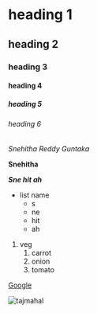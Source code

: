 # heading 1
## heading 2
### heading 3
#### heading 4
##### heading 5
###### heading 6
*Snehitha Reddy Guntaka*

**Snehitha**

***Sne hit ah***
* list name
  * s 
  * ne 
  * hit
  * ah
1. veg
   1. carrot
   2. onion
   3. tomato  
   
[Google](https://www.google.com)

![tajmahal](https://thumbs.dreamstime.com/b/taj-mahal-agra-india-morning-light-reflection-water-uttar-pradesh-108954918.jpg)

